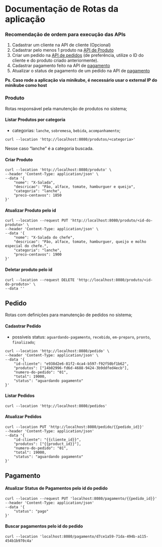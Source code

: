# Documentação de Rotas da aplicação

### Recomendação de ordem para execução das APIs

1. Cadastrar um cliente na API de cliente (Opcional)
2. Cadastrar pelo menos 1 produto na [API de Produto](#produto)
3. Criar um pedido na [API de pedidos](#pedido) (de preferência, utilize o ID do cliente e do produto criado anteriormente).
4. Cadastrar pagamento feito na API de [pagamento](#pagamento)
5. Atualizar o status de pagamento de um pedido na API de [pagamento](#pagamento)


**Ps. Caso rode a aplicação via minikube, é necessário usar o external IP do minikube como host**



### Produto

Rotas responsável pela manutenção de produtos no sistema;

#### Listar Produtos por categoria

- categorias: `lanche`, `sobremesa`, `bebida`, `acompanhamento`;

```cURL
curl --location 'http://localhost:8080/produtos/<categoria>'
```

Nesse caso “lanche” é a categoria buscada.

#### Criar Produto

```cURL
curl --location 'http://localhost:8080/produto' \
--header 'Content-Type: application/json' \
--data '{
    "nome": "X-Salada",
    "descricao": "Pão, alface, tomate, hamburguer e queijo",
    "categoria": "lanche",
    "preco-centavos": 1850
}'
```

#### Atualizar Produto pelo id

```cURL
curl --location --request PUT 'http://localhost:8080/produto/<id-do-produto>' \
--header 'Content-Type: application/json' \
--data '{
    "nome": "X-Salada do chefe",
    "descricao": "Pão, alface, tomate, hamburguer, queijo e molho especial do chefe.",
    "categoria": "lanche",
    "preco-centavos": 1900
}'
```

#### Deletar produto pelo id

```cURL
curl --location --request DELETE 'http://localhost:8080/produto/<id-do-produto>' \
--data ''
```

## Pedido

Rotas com definições para manutenção de pedidos no sistema;

#### Cadastrar Pedido

- possíveis status: `aguardando-pagamento`, `recebido`, `em-preparo`, `pronto`, `finalizado`;

```cURL
curl --location 'http://localhost:8080/pedido' \
--header 'Content-Type: application/json' \
--data '{
    "id-cliente": "e938d2e6-81f2-4ca4-b597-f92f50bf1b62",
    "produtos": ["14b02996-fd6d-4688-9424-3b9ddfed4ecb"],
    "numero-do-pedido": "01",
    "total": 19000,
    "status": "aguardando pagamento"
}'
```

#### Listar Pedidos

```cURL
curl --location 'http://localhost:8080/pedidos'
```

#### Atualizar Pedidos

```cURL
curl --location PUT 'http://localhost:8080/pedido/{{pedido_id}}'
--header 'Content-Type: application/json' 
--data '{
    "id-cliente": "{{cliente_id}}",
    "produtos": ["{{product_id}}"],
    "numero-do-pedido": "01",
    "total": 19000,
    "status": "aguardando pagamento"
}'
```

## Pagamento

#### Atualizar Status de Pagamentos pelo id do pedido

```cURL
curl --location --request PUT 'localhost:8080/pagamento/{{pedido_id}}' 
--header 'Content-Type: application/json' 
--data '{
    "status": "pago"
}'
```

#### Buscar pagamentos pelo id do pedido

```cURL
curl --location 'localhost:8080/pagamento/d7ce1a59-71da-494b-a115-454b1b970c4a'
```
